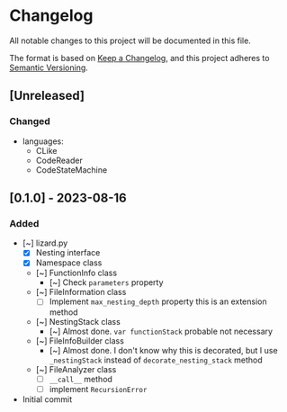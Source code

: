 # Changelog

All notable changes to this project will be documented in this file.

The format is based on [Keep a Changelog](https://keepachangelog.com/en/1.0.0/),
and this project adheres to [Semantic Versioning](https://semver.org/spec/v2.0.0.html).

## [Unreleased]

### Changed

- languages:
  - CLike
  - CodeReader
  - CodeStateMachine

## [0.1.0] - 2023-08-16

### Added 

- [~] lizard.py
  - [x] Nesting interface
  - [x] Namespace class
  - [~] FunctionInfo class
    - [~] Check `parameters` property
  - [~] FileInformation class
    - [ ] Implement `max_nesting_depth` property this is an extension method
  - [~] NestingStack class
    - [~] Almost done. `var functionStack` probable not necessary
  - [~] FileInfoBuilder class
    - [~] Almost done. I don't know why this is decorated, but I use `_nestingStack` instead of `decorate_nesting_stack` method
  - [~] FileAnalyzer class
    - [ ] `__call__` method
    - [ ] implement `RecursionError`
- Initial commit 